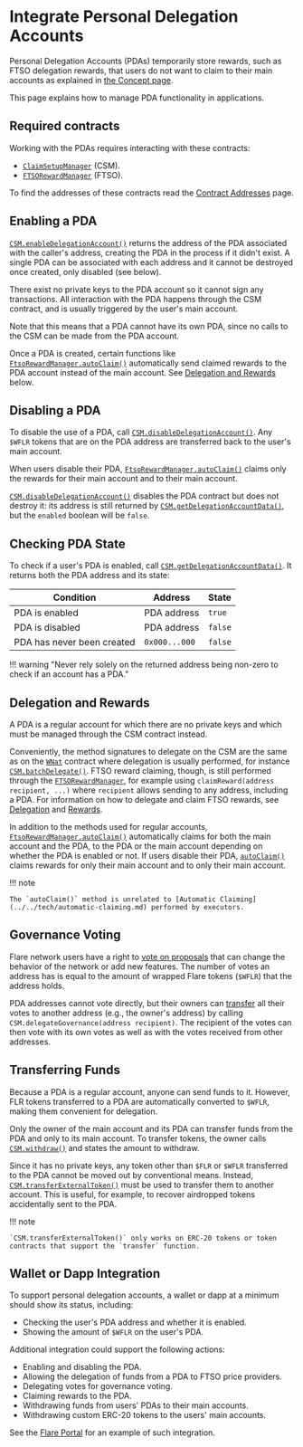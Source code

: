 # Integrate Personal Delegation Accounts

Personal Delegation Accounts (PDAs) temporarily store rewards, such as FTSO delegation rewards, that users do not want to claim to their main accounts as explained in [the Concept page](../../tech/personal-delegation-account.md).

This page explains how to manage PDA functionality in applications.

## Required contracts

Working with the PDAs requires interacting with these contracts:

* [`ClaimSetupManager`](ClaimSetupManager.md) (CSM).
* [`FTSORewardManager`](FtsoRewardManager.md) (FTSO).

To find the addresses of these contracts read the [Contract Addresses](../getting-started/contract-addresses.md) page.

## Enabling a PDA

[`CSM.enableDelegationAccount()`](ClaimSetupManager.md#fn_enabledelegationaccount_f0977215) returns the address of the PDA associated with the caller's address, creating the PDA in the process if it didn't exist.
A single PDA can be associated with each address and it cannot be destroyed once created, only disabled (see below).

There exist no private keys to the PDA account so it cannot sign any transactions.
All interaction with the PDA happens through the CSM contract, and is usually triggered by the user's main account.

Note that this means that a PDA cannot have its own PDA, since no calls to the CSM can be made from the PDA account.

Once a PDA is created, certain functions like [`FtsoRewardManager.autoClaim()`](FtsoRewardManager.md#fn_autoclaim_8dc305fa) automatically send claimed rewards to the PDA account instead of the main account.
See [Delegation and Rewards](#delegation-and-rewards) below.

## Disabling a PDA

To disable the use of a PDA, call [`CSM.disableDelegationAccount()`](ClaimSetupManager.md#fn_disabledelegationaccount_2394deb1).
Any `$WFLR` tokens that are on the PDA address are transferred back to the user's main account.

When users disable their PDA, [`FtsoRewardManager.autoClaim()`](FtsoRewardManager.md#fn_autoclaim_8dc305fa) claims only the rewards for their main account and to their main account.

[`CSM.disableDelegationAccount()`](ClaimSetupManager.md#fn_disabledelegationaccount_2394deb1) disables the PDA contract but does not destroy it: its address is still returned by [`CSM.getDelegationAccountData()`](ClaimSetupManager.md#fn_getdelegationaccountdata_17a1e3fc), but the `enabled` boolean will be `false`.

## Checking PDA State

To check if a user's PDA is enabled, call [`CSM.getDelegationAccountData()`](ClaimSetupManager.md#fn_getdelegationaccountdata_17a1e3fc).
It returns both the PDA address and its state:

| Condition                  | Address       | State   |
| -------------------------- | ------------- | ------- |
| PDA is enabled             | PDA address   | `true`  |
| PDA is disabled            | PDA address   | `false` |
| PDA has never been created | `0x000...000` | `false` |

!!! warning "Never rely solely on the returned address being non-zero to check if an account has a PDA."

## Delegation and Rewards

A PDA is a regular account for which there are no private keys and which must be managed through the CSM contract instead.

Conveniently, the method signatures to delegate on the CSM are the same as on the [`WNat`](WNat.md) contract where delegation is usually performed, for instance [`CSM.batchDelegate()`](ClaimSetupManager.md#fn_batchdelegate_dc4fcda7).
FTSO reward claiming, though, is still performed through the [`FTSORewardManager`](FtsoRewardManager.md), for example using `claimReward(address recipient, ...)` where `recipient` allows sending to any address, including a PDA.
For information on how to delegate and claim FTSO rewards, see [Delegation](../../tech/ftso.md#delegation) and [Rewards](../../tech/ftso.md#rewards).

In addition to the methods used for regular accounts, [`FtsoRewardManager.autoClaim()`](FtsoRewardManager.md#fn_autoclaim_8dc305fa) automatically claims for both the main account and the PDA, to the PDA or the main account depending on whether the PDA is enabled or not.
If users disable their PDA, [`autoClaim()`](FtsoRewardManager.md#fn_autoclaim_8dc305fa) claims rewards for only their main account and to only their main account.

!!! note

    The `autoClaim()` method is unrelated to [Automatic Claiming](../../tech/automatic-claiming.md) performed by executors.

## Governance Voting

Flare network users have a right to [vote on proposals](../../tech/governance.md) that can change the behavior of the network or add new features.
The number of votes an address has is equal to the amount of wrapped Flare tokens (`$WFLR`) that the address holds.

PDA addresses cannot vote directly, but their owners can [transfer](../../tech/governance.md#vote-transfer) all their votes to another address (e.g., the owner's address) by calling `CSM.delegateGovernance(address recipient)`.
The recipient of the votes can then vote with its own votes as well as with the votes received from other addresses.

## Transferring Funds

Because a PDA is a regular account, anyone can send funds to it.
However, FLR tokens transferred to a PDA are automatically converted to `$WFLR`, making them convenient for delegation.

Only the owner of the main account and its PDA can transfer funds from the PDA and only to its main account.
To transfer tokens, the owner calls [`CSM.withdraw()`](ClaimSetupManager.md#fn_withdraw_2e1a7d4d) and states the amount to withdraw.

Since it has no private keys, any token other than `$FLR` or `$WFLR` transferred to the PDA cannot be moved out by conventional means.
Instead, [`CSM.transferExternalToken()`](ClaimSetupManager.md#fn_transferexternaltoken_489a8a47) must be used to transfer them to another account.
This is useful, for example, to recover airdropped tokens accidentally sent to the PDA.

!!! note

    `CSM.transferExternalToken()` only works on ERC-20 tokens or token contracts that support the `transfer` function.

## Wallet or Dapp Integration

To support personal delegation accounts, a wallet or dapp at a minimum should show its status, including:

* Checking the user's PDA address and whether it is enabled.
* Showing the amount of `$WFLR` on the user's PDA.

Additional integration could support the following actions:

* Enabling and disabling the PDA.
* Allowing the delegation of funds from a PDA to FTSO price providers.
* Delegating votes for governance voting.
* Claiming rewards to the PDA.
* Withdrawing funds from users' PDAs to their main accounts.
* Withdrawing custom ERC-20 tokens to the users' main accounts.

See the [Flare Portal](https://portal.flare.network) for an example of such integration.
